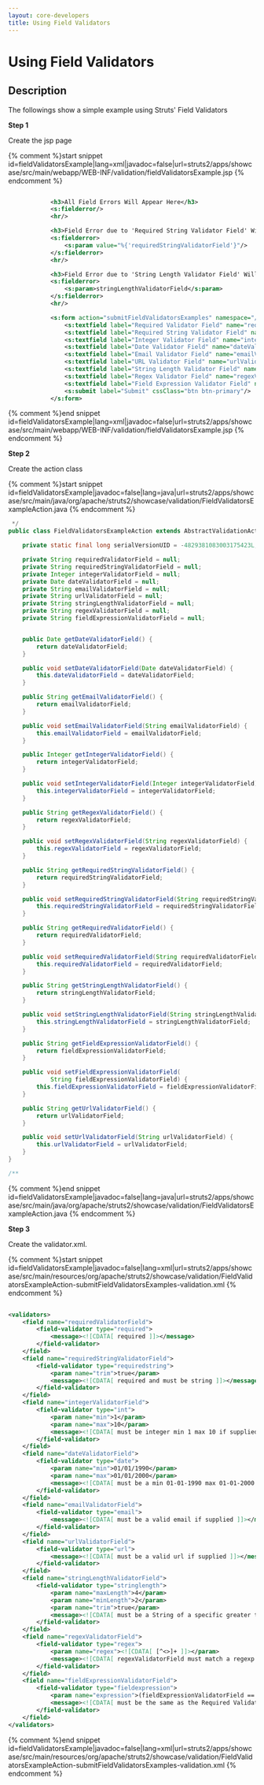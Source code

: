 ```yaml
---
layout: core-developers
title: Using Field Validators
---
```


# Using Field Validators

## Description

The followings show a simple example using Struts' Field Validators

__Step 1__

Create the jsp page

{% comment %}start snippet id=fieldValidatorsExample|lang=xml|javadoc=false|url=struts2/apps/showcase/src/main/webapp/WEB-INF/validation/fieldValidatorsExample.jsp {% endcomment %}

```xml

            <h3>All Field Errors Will Appear Here</h3>
            <s:fielderror/>
            <hr/>

            <h3>Field Error due to 'Required String Validator Field' Will Appear Here</h3>
            <s:fielderror>
                <s:param value="%{'requiredStringValidatorField'}"/>
            </s:fielderror>
            <hr/>

            <h3>Field Error due to 'String Length Validator Field' Will Appear Here</h3>
            <s:fielderror>
                <s:param>stringLengthValidatorField</s:param>
            </s:fielderror>
            <hr/>

            <s:form action="submitFieldValidatorsExamples" namespace="/validation" method="POST" theme="xhtml">
                <s:textfield label="Required Validator Field" name="requiredValidatorField"/>
                <s:textfield label="Required String Validator Field" name="requiredStringValidatorField"/>
                <s:textfield label="Integer Validator Field" name="integerValidatorField"/>
                <s:textfield label="Date Validator Field" name="dateValidatorField"/>
                <s:textfield label="Email Validator Field" name="emailValidatorField"/>
                <s:textfield label="URL Validator Field" name="urlValidatorField"/>
                <s:textfield label="String Length Validator Field" name="stringLengthValidatorField"/>
                <s:textfield label="Regex Validator Field" name="regexValidatorField"/>
                <s:textfield label="Field Expression Validator Field" name="fieldExpressionValidatorField"/>
                <s:submit label="Submit" cssClass="btn btn-primary"/>
            </s:form>


```

{% comment %}end snippet id=fieldValidatorsExample|lang=xml|javadoc=false|url=struts2/apps/showcase/src/main/webapp/WEB-INF/validation/fieldValidatorsExample.jsp {% endcomment %}

__Step 2__

Create the action class

{% comment %}start snippet id=fieldValidatorsExample|javadoc=false|lang=java|url=struts2/apps/showcase/src/main/java/org/apache/struts2/showcase/validation/FieldValidatorsExampleAction.java {% endcomment %}

```java
 */
public class FieldValidatorsExampleAction extends AbstractValidationActionSupport {

    private static final long serialVersionUID = -4829381083003175423L;

    private String requiredValidatorField = null;
    private String requiredStringValidatorField = null;
    private Integer integerValidatorField = null;
    private Date dateValidatorField = null;
    private String emailValidatorField = null;
    private String urlValidatorField = null;
    private String stringLengthValidatorField = null;
    private String regexValidatorField = null;
    private String fieldExpressionValidatorField = null;


    public Date getDateValidatorField() {
        return dateValidatorField;
    }

    public void setDateValidatorField(Date dateValidatorField) {
        this.dateValidatorField = dateValidatorField;
    }

    public String getEmailValidatorField() {
        return emailValidatorField;
    }

    public void setEmailValidatorField(String emailValidatorField) {
        this.emailValidatorField = emailValidatorField;
    }

    public Integer getIntegerValidatorField() {
        return integerValidatorField;
    }

    public void setIntegerValidatorField(Integer integerValidatorField) {
        this.integerValidatorField = integerValidatorField;
    }

    public String getRegexValidatorField() {
        return regexValidatorField;
    }

    public void setRegexValidatorField(String regexValidatorField) {
        this.regexValidatorField = regexValidatorField;
    }

    public String getRequiredStringValidatorField() {
        return requiredStringValidatorField;
    }

    public void setRequiredStringValidatorField(String requiredStringValidatorField) {
        this.requiredStringValidatorField = requiredStringValidatorField;
    }

    public String getRequiredValidatorField() {
        return requiredValidatorField;
    }

    public void setRequiredValidatorField(String requiredValidatorField) {
        this.requiredValidatorField = requiredValidatorField;
    }

    public String getStringLengthValidatorField() {
        return stringLengthValidatorField;
    }

    public void setStringLengthValidatorField(String stringLengthValidatorField) {
        this.stringLengthValidatorField = stringLengthValidatorField;
    }

    public String getFieldExpressionValidatorField() {
        return fieldExpressionValidatorField;
    }

    public void setFieldExpressionValidatorField(
            String fieldExpressionValidatorField) {
        this.fieldExpressionValidatorField = fieldExpressionValidatorField;
    }

    public String getUrlValidatorField() {
        return urlValidatorField;
    }

    public void setUrlValidatorField(String urlValidatorField) {
        this.urlValidatorField = urlValidatorField;
    }
}

/**

```

{% comment %}end snippet id=fieldValidatorsExample|javadoc=false|lang=java|url=struts2/apps/showcase/src/main/java/org/apache/struts2/showcase/validation/FieldValidatorsExampleAction.java {% endcomment %}

__Step 3__

Create the validator\.xml\.

{% comment %}start snippet id=fieldValidatorsExample|javadoc=false|lang=xml|url=struts2/apps/showcase/src/main/resources/org/apache/struts2/showcase/validation/FieldValidatorsExampleAction-submitFieldValidatorsExamples-validation.xml {% endcomment %}

```xml
  		
<validators>
	<field name="requiredValidatorField">
		<field-validator type="required">
			<message><![CDATA[ required ]]></message>
		</field-validator>
	</field>
	<field name="requiredStringValidatorField">
		<field-validator type="requiredstring">
			<param name="trim">true</param>
			<message><![CDATA[ required and must be string ]]></message>
		</field-validator>
	</field>
	<field name="integerValidatorField">
		<field-validator type="int">
			<param name="min">1</param>
			<param name="max">10</param>
			<message><![CDATA[ must be integer min 1 max 10 if supplied ]]></message>
		</field-validator>
	</field>
	<field name="dateValidatorField">
		<field-validator type="date">
			<param name="min">01/01/1990</param>
			<param name="max">01/01/2000</param>
			<message><![CDATA[ must be a min 01-01-1990 max 01-01-2000 if supplied ]]></message>
		</field-validator>
	</field>
	<field name="emailValidatorField">
		<field-validator type="email">
			<message><![CDATA[ must be a valid email if supplied ]]></message>
		</field-validator>
	</field>
	<field name="urlValidatorField">
		<field-validator type="url">
			<message><![CDATA[ must be a valid url if supplied ]]></message>
		</field-validator>
	</field>
	<field name="stringLengthValidatorField">
		<field-validator type="stringlength">
			<param name="maxLength">4</param>
			<param name="minLength">2</param>
			<param name="trim">true</param>
			<message><![CDATA[ must be a String of a specific greater than 1 less than 5 if specified ]]></message>
		</field-validator>
	</field>
	<field name="regexValidatorField">
		<field-validator type="regex">
			<param name="regex"><![CDATA[ [^<>]+ ]]></param>
			<message><![CDATA[ regexValidatorField must match a regexp (.*\.txt) if specified ]]></message>
		</field-validator>
	</field>
	<field name="fieldExpressionValidatorField">
		<field-validator type="fieldexpression">
			<param name="expression">(fieldExpressionValidatorField == requiredValidatorField)</param>
			<message><![CDATA[ must be the same as the Required Validator Field if specified ]]></message>
		</field-validator>
	</field>
</validators>


```

{% comment %}end snippet id=fieldValidatorsExample|javadoc=false|lang=xml|url=struts2/apps/showcase/src/main/resources/org/apache/struts2/showcase/validation/FieldValidatorsExampleAction-submitFieldValidatorsExamples-validation.xml {% endcomment %}
